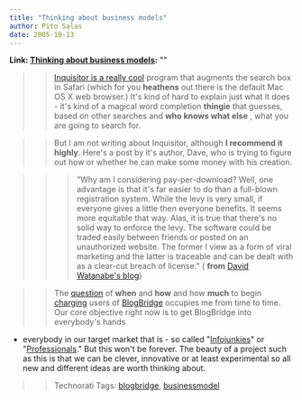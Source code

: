 ```yaml
---
title: "Thinking about business models"
author: Pito Salas
date: 2005-10-13
---
```


**Link: [Thinking about business models](None):** ""


>>

>> [Inquisitor is a really cool](<http://www.inquisitorx.com/safari/>) program
that augments the search box in Safari (which for you **heathens** out there
is the default Mac OS X web browser.) It's kind of hard to explain just what
it does - it's kind of a magical word completion **thingie** that guesses,
based on other searches and **who knows what else** , what you are going to
search for.

>>

>> But I am not writing about Inquisitor, although **I recommend it highly**.
Here's a post by it's author, Dave, who is trying to figure out how or whether
he can make some money with his creation.

>>

>>> "Why am I considering pay-per-download? Well, one advantage is that it's
far easier to do than a full-blown registration system. While the levy is very
small, if everyone gives a little then everyone benefits. It seems more
equitable that way. Alas, it is true that there's no solid way to enforce the
levy. The software could be traded easily between friends or posted on an
unauthorized website. The former I view as a form of viral marketing and the
latter is traceable and can be dealt with as a clear-cut breach of license." (
**from** [David Watanabe's blog](<http://www.newsfirex.com/blog/?p=80>))

>>

>> The
[question](<http://www.blogbridge.com/archives/2005/10/whats_the_blogb.php>)
of **when** and **how** and how **much** to begin
[charging](<http://www.blogbridge.com/archives/2005/10/whats_the_blogb.php>)
users of [BlogBridge](<http://www.blogbridge.com/>) occupies me from time to
time. Our core objective right now is to get BlogBridge into everybody's hands
- everybody in our target market that is - so called
"[Infojunkies](<http://www.blogbridge.com/archives/2005/10/whats_an_info_j.php>)"
or
"[Professionals](<http://www.blogbridge.com/archives/2005/10/whats_an_info_j.php>)."
But this won't be forever. The beauty of a project such as this is that we can
be clever, innovative or at least experimental so all new and different ideas
are worth thinking about.

>>

>> Technorati Tags: [blogbridge](<http://www.technorati.com/tag/blogbridge>),
[businessmodel](<http://www.technorati.com/tag/businessmodel>)


